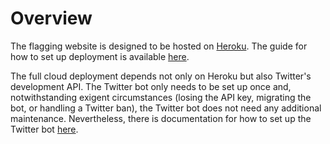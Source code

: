 # Overview

The flagging website is designed to be hosted on [Heroku](https://heroku.com/). The guide for how to set up deployment is available [here](../cloud/heroku_deployment.md).

The full cloud deployment depends not only on Heroku but also Twitter's development API. The Twitter bot only needs to be set up once and, notwithstanding exigent circumstances (losing the API key, migrating the bot, or handling a Twitter ban), the Twitter bot does not need any additional maintenance. Nevertheless, there is documentation for how to set up the Twitter bot [here](../cloud/twitter_bot.md).
